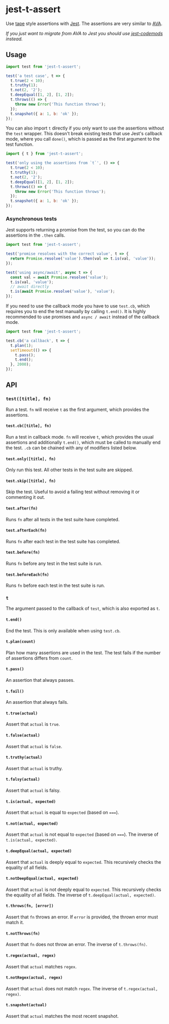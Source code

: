 # jest-t-assert

Use [tape][tape] style assertions with [Jest][jest]. The assertions are very
similar to [AVA][ava].

*If you just want to migrate from AVA to Jest you should use
[jest-codemods][codemods] instead.*

## Usage

```javascript
import test from 'jest-t-assert';

test('a test case', t => {
  t.true(2 < 10);
  t.truthy(1);
  t.not(2, '2');
  t.deepEqual([1, 2], [1, 2]);
  t.throws(() => {
    throw new Error('This function throws');
  });
  t.snapshot({ a: 1, b: 'ok' });
});
```

You can also import `t` directly if you only want to use the assertions without
the `test` wrapper. This doesn't break existing tests that use Jest's callback
mode, where you call `done()`, which is passed as the first argument to the
test function.

```javascript
import { t } from 'jest-t-assert';

test('only using the assertions from `t`', () => {
  t.true(2 < 10);
  t.truthy(1);
  t.not(2, '2');
  t.deepEqual([1, 2], [1, 2]);
  t.throws(() => {
    throw new Error('This function throws');
  });
  t.snapshot({ a: 1, b: 'ok' });
});
```

### Asynchronous tests

Jest supports returning a promise from the test, so you can do the assertions in
the `.then` calls.

```javascript
import test from 'jest-t-assert';

test('promise resolves with the correct value', t => {
  return Promise.resolve('value').then(val => t.is(val, 'value'));
});

test('using async/await', async t => {
  const val = await Promise.resolve('value');
  t.is(val, 'value');
  // await directly
  t.is(await Promise.resolve('value'), 'value');
});
```

If you need to use the callback mode you have to use `test.cb`, which
requires you to end the test manually by calling `t.end()`. It is highly
recommended to use promises and `async / await` instead of the callback mode.

```javascript
import test from 'jest-t-assert';

test.cb('a callback', t => {
  t.plan(1);
  setTimeout(() => {
    t.pass();
    t.end();
  }, 2000);
});
```

## API

### `test([title], fn)`

Run a test. `fn` will receive `t` as the first argument, which provides the
assertions.

#### `test.cb([title], fn)`

Run a test in callback mode. `fn` will receive `t`, which provides the usual
assertions and additionally `t.end()`, which must be called to manually end the
test. `.cb` can be chained with any of modifiers listed below.

#### `test.only([title], fn)`

Only run this test. All other tests in the test suite are skipped.

#### `test.skip([title], fn)`

Skip the test. Useful to avoid a failing test without removing it or commenting
it out.

#### `test.after(fn)`

Runs `fn` after all tests in the test suite have completed.

#### `test.afterEach(fn)`

Runs `fn` after each test in the test suite has completed.

#### `test.before(fn)`

Runs `fn` before any test in the test suite is run.

#### `test.beforeEach(fn)`

Runs `fn` before each test in the test suite is run.

### `t`

The argument passed to the callback of `test`, which is also exported as `t`.

#### `t.end()`

End the test. This is only available when using `test.cb`.

#### `t.plan(count)`

Plan how many assertions are used in the test. The test fails if the number of
assertions differs from `count`.

#### `t.pass()`

An assertion that always passes.

#### `t.fail()`

An assertion that always fails.

#### `t.true(actual)`

Assert that `actual` is `true`.

#### `t.false(actual)`

Assert that `actual` is `false`.

#### `t.truthy(actual)`

Assert that `actual` is truthy.

#### `t.falsy(actual)`

Assert that `actual` is falsy.

#### `t.is(actual, expected)`

Assert that `actual` is equal to `expected` (based on `===`).

#### `t.not(actual, expected)`

Assert that `actual` is not equal to `expected` (based on `===`). The inverse
of `t.is(actual, expected)`.

#### `t.deepEqual(actual, expected)`

Assert that `actual` is deeply equal to `expected`. This recursively checks the
equality of all fields.

#### `t.notDeepEqual(actual, expected)`

Assert that `actual` is not deeply equal to `expected`. This recursively checks
the equality of all fields. The inverse of `t.deepEqual(actual, expected)`.

#### `t.throws(fn, [error])`

Assert that `fn` throws an error. If `error` is provided, the thrown error must
match it.

#### `t.notThrows(fn)`

Assert that `fn` does not throw an error. The inverse of `t.throws(fn)`.

#### `t.regex(actual, regex)`

Assert that `actual` matches `regex`.

#### `t.notRegex(actual, regex)`

Assert that `actual` does not match `regex`. The inverse of
`t.regex(actual, regex)`.

#### `t.snapshot(actual)`

Assert that `actual` matches the most recent snapshot.

[ava]: https://github.com/avajs/ava
[codemods]: https://github.com/skovhus/jest-codemods
[jest]: https://github.com/facebook/jest
[tape]: https://github.com/substack/tape
